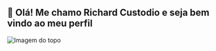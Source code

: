 ## 👋 Olá! Me chamo Richard Custodio e seja bem vindo ao meu perfil

<img align="center" padding="0" alt="Imagem do topo" src="![7he R4](https://github.com/richardcustodio/richardcustodio/assets/143043944/e9654e75-31a8-4959-b28a-f3482b239110)">

